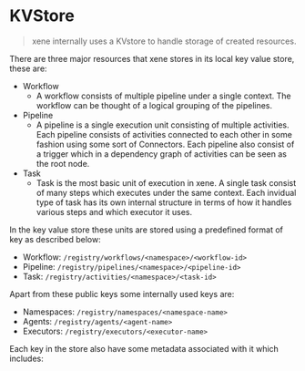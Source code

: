 # KVStore

> xene internally uses a KVstore to handle storage of created resources.

There are three major resources that xene stores in its local key value store, these are:

* Workflow
    * A workflow consists of multiple pipeline under a single context. The workflow can be thought of a logical
    grouping of the pipelines.
* Pipeline
    * A pipeline is a single execution unit consisting of multiple activities. Each pipeline consists of activities
    connected to each other in some fashion using some sort of Connectors. Each pipeline also consist of a trigger which
    in a dependency graph of activities can be seen as the root node.
* Task
    * Task is the most basic unit of execution in xene. A single task consist of many steps which executes under
    the same context. Each invidual type of task has its own internal structure in terms of how it handles various
    steps and which executor it uses.

In the key value store these units are stored using a predefined format of key as described below:

* Workflow: `/registry/workflows/<namespace>/<workflow-id>`
* Pipeline: `/registry/pipelines/<namespace>/<pipeline-id>`
* Task: `/registry/activities/<namespace>/<task-id>`

Apart from these public keys some internally used keys are:

* Namespaces: `/registry/namespaces/<namespace-name>`
* Agents: `/registry/agents/<agent-name>`
* Executors: `/registry/executors/<executor-name>`

Each key in the store also have some metadata associated with it which includes:

